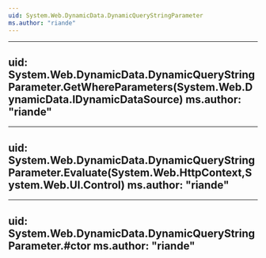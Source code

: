 ```yaml
---
uid: System.Web.DynamicData.DynamicQueryStringParameter
ms.author: "riande"
---
```


---
uid: System.Web.DynamicData.DynamicQueryStringParameter.GetWhereParameters(System.Web.DynamicData.IDynamicDataSource)
ms.author: "riande"
---

---
uid: System.Web.DynamicData.DynamicQueryStringParameter.Evaluate(System.Web.HttpContext,System.Web.UI.Control)
ms.author: "riande"
---

---
uid: System.Web.DynamicData.DynamicQueryStringParameter.#ctor
ms.author: "riande"
---
